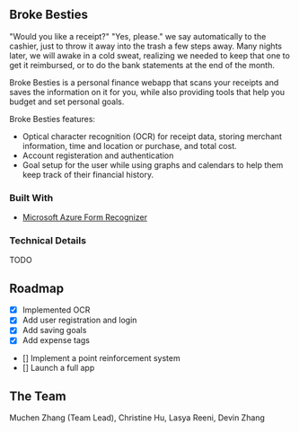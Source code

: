 <!-- ABOUT THE PROJECT -->
## Broke Besties

"Would you like a receipt?" "Yes, please." we say automatically to the cashier, just to throw it away into the trash a few steps away. Many nights later, we will awake in a cold sweat, realizing we needed to keep that one to get it reimbursed, or to do the bank statements at the end of the month.

Broke Besties is a personal finance webapp that scans your receipts and saves the information on it for you, while also providing tools that help you budget and set personal goals.

Broke Besties features:
* Optical character recognition (OCR) for receipt data, storing merchant information, time and location or purchase, and total cost.
* Account registeration and authentication
* Goal setup for the user while using graphs and calendars to help them keep track of their financial history.



### Built With

* [Microsoft Azure Form Recognizer](https://azure.microsoft.com/en-us/services/form-recognizer/)



### Technical Details

TODO



<!-- ROADMAP -->
## Roadmap

- [x] Implemented OCR
- [x] Add user registration and login
- [x] Add saving goals
- [x] Add expense tags
- [] Implement a point reinforcement system
- [] Launch a full app



<!-- THE TEAM -->
## The Team
Muchen Zhang (Team Lead), Christine Hu, Lasya Reeni, Devin Zhang
